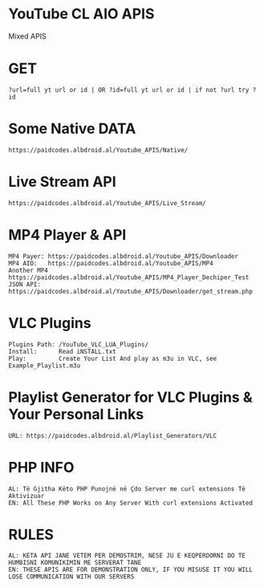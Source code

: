 # YouTube CL AIO APIS
Mixed APIS

# GET
    ?url=full yt url or id | OR ?id=full yt url or id | if not ?url try ?id
    
# Some Native DATA
    https://paidcodes.albdroid.al/Youtube_APIS/Native/
    
# Live Stream API
    https://paidcodes.albdroid.al/Youtube_APIS/Live_Stream/
    
# MP4 Player & API

    MP4 Payer: https://paidcodes.albdroid.al/Youtube_APIS/Downloader
    MP4 AIO:   https://paidcodes.albdroid.al/Youtube_APIS/MP4
    Another MP4 https://paidcodes.albdroid.al/Youtube_APIS/MP4_Player_Dechiper_Test
    JSON API:  https://paidcodes.albdroid.al/Youtube_APIS/Downloader/get_stream.php

# VLC Plugins

    Plugins Path: /YouTube_VLC_LUA_Plugins/
    Install:      Read iNSTALL.txt
    Play:         Create Your List And play as m3u in VLC, see Example_Playlist.m3u

# Playlist Generator for VLC Plugins & Your Personal Links

    URL: https://paidcodes.albdroid.al/Playlist_Generators/VLC

# PHP INFO
    AL: Të Gjitha Këto PHP Punojnë në Çdo Server me curl extensions Të Aktivizuar
    EN: All These PHP Works on Any Server With curl extensions Activated

# RULES
    AL: KETA API JANE VETEM PER DEMOSTRIM, NESE JU E KEQPERDORNI DO TE HUMBISNI KOMUNIKIMIN ME SERVERAT TANE
    EN: THESE APIS ARE FOR DEMONSTRATION ONLY, IF YOU MISUSE IT YOU WILL LOSE COMMUNICATION WITH OUR SERVERS
